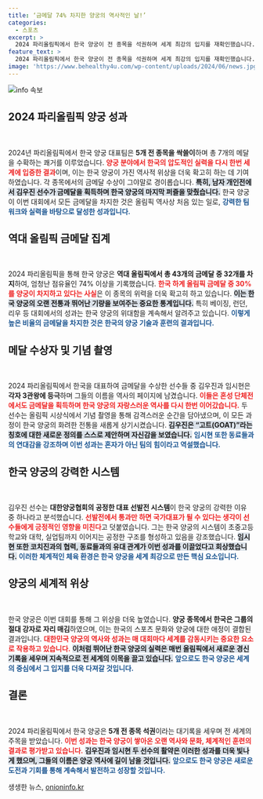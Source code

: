 ```yaml
---
title: ‘금메달 74% 차지한 양궁의 역사적인 날!’
categories:
  - 스포츠
excerpt: >
  2024 파리올림픽에서 한국 양궁이 전 종목을 석권하며 세계 최강의 입지를 재확인했습니다. 김우진과 임시현은 각각 3관왕에 올랐고, 총 7개의 메달을 획득했습니다. 역사적인 순간을 놓치지 마세요!
feature_text: >
  2024 파리올림픽에서 한국 양궁이 전 종목을 석권하며 세계 최강의 입지를 재확인했습니다. 김우진과 임시현은 각각 3관왕에 올랐고, 총 7개의 메달을 획득했습니다. 역사적인 순간을 놓치지 마세요!
image: 'https://www.behealthy4u.com/wp-content/uploads/2024/06/news.jpg'
---
```


<p><img src="https://www.behealthy4u.com/wp-content/uploads/2024/06/news.jpg" alt="info 속보" /></p>

<p><h2 data-ke-size="size26">2024 파리올림픽 양궁 성과</h2><p data-ke-size="size16">&nbsp;</p></p>

<p>2024년 파리올림픽에서 한국 양궁 대표팀은 <b>5개 전 종목을 싹쓸이</b>하며 총 7개의 메달을 수확하는 쾌거를 이루었습니다. <b><span style="color: #ee2323;">양궁 분야에서 한국의 압도적인 실력을 다시 한번 세계에 입증한 결과</span></b>이며, 이는 한국 양궁이 가진 역사적 위상을 더욱 확고히 하는 데 기여하였습니다. 각 종목에서의 금메달 수상이 그야말로 경이롭습니다. <b><span style="background-color: #21538527;">특히, 남자 개인전에서 김우진 선수가 금메달을 획득하며 한국 양궁의 마지막 퍼즐을 맞췄습니다.</span></b> 한국 양궁이 이번 대회에서 모든 금메달을 차지한 것은 올림픽 역사상 처음 있는 일로, <b><span style="color: #1a5490;">강력한 팀워크와 실력을 바탕으로 달성한 성과입니다.</span></b> </p>

<p><h2 data-ke-size="size26">역대 올림픽 금메달 집계</h2><p data-ke-size="size16">&nbsp;</p></p>

<p>2024 파리올림픽을 통해 한국 양궁은 <b>역대 올림픽에서 총 43개의 금메달 중 32개를 차지</b>하여, 엄청난 점유율인 74% 이상을 기록했습니다. <b><span style="color: #ee2323;">한국 하계 올림픽 금메달 중 30%를 양궁이 차지하고 있다는 사실</span></b>은 이 종목의 위력을 더욱 확고히 하고 있습니다. <b><span style="background-color: #21538527;">이는 한국 양궁의 오랜 전통과 뛰어난 기량을 보여주는 중요한 통계입니다.</span></b> 특히 베이징, 런던, 리우 등 대회에서의 성과는 한국 양궁의 위대함을 계속해서 알려주고 있습니다.  <b><span style="color: #1a5490;">이렇게 높은 비율의 금메달을 차지한 것은 한국의 양궁 기술과 훈련의 결과입니다.</span></b></p>

<p><h2 data-ke-size="size26">메달 수상자 및 기념 촬영</h2><p data-ke-size="size16">&nbsp;</p></p>

<p>2024 파리올림픽에서 한국을 대표하여 금메달을 수상한 선수들 중 김우진과 임시현은 <b>각자 3관왕에 등극</b>하며 그들의 이름을 역사의 페이지에 남겼습니다. <b><span style="color: #ee2323;">이들은 혼성 단체전에서도 금메달을 획득하며 한국 양궁의 자랑스러운 역사를 다시 한번 이어갔습니다.</span></b> 두 선수는 올림픽 시상식에서 기념 촬영을 통해 감격스러운 순간을 담아냈으며, 이 모든 과정이 한국 양궁의 화려한 전통을 새롭게 상기시켰습니다. <b><span style="background-color: #21538527;">김우진은 “고트(GOAT)”라는 칭호에 대한 새로운 정의를 스스로 제안하며 자신감을 보였습니다.</span></b> <b><span style="color: #1a5490;">임시현 또한 동료들과의 연대감을 강조하며 이번 성과는 혼자가 아닌 팀의 힘이라고 역설했습니다.</span></b></p>

<p><h2 data-ke-size="size26">한국 양궁의 강력한 시스템</h2><p data-ke-size="size16">&nbsp;</p></p>

<p>김우진 선수는 <b>대한양궁협회의 공정한 대표 선발전 시스템</b>이 한국 양궁의 강력한 이유 중 하나라고 분석했습니다. <b><span style="color: #ee2323;">선발전에서 통과만 하면 국가대표가 될 수 있다는 생각이 선수들에게 긍정적인 영향을 미친다</span></b>고 덧붙였습니다. 그는 한국 양궁의 시스템이 초중고등학교와 대학, 실업팀까지 이어지는 공정한 구조를 형성하고 있음을 강조했습니다. <b><span style="background-color: #21538527;">임시현 또한 코치진과의 협력, 동료들과의 유대 관계가 이번 성과를 이끌었다고 회상했습니다.</span></b> <b><span style="color: #1a5490;">이러한 체계적인 체육 환경은 한국 양궁을 세계 최강으로 만든 핵심 요소입니다.</span></b></p>

<p><h2 data-ke-size="size26">양궁의 세계적 위상</h2><p data-ke-size="size16">&nbsp;</p></p>

<p>한국 양궁은 이번 대회를 통해 그 위상을 더욱 높였습니다. <b>양궁 종목에서 한국은 그룹의 절대 강자로 자리 매김</b>하였으며, 이는 한국의 스포츠 문화와 양궁에 대한 애정이 결합된 결과입니다. <b><span style="color: #ee2323;">대한민국 양궁의 역사와 성과는 매 대회마다 세계를 감동시키는 중요한 요소로 작용하고 있습니다.</span></b> <b><span style="background-color: #21538527;">이처럼 뛰어난 한국 양궁의 실력은 매번 올림픽에서 새로운 경신 기록을 세우며 지속적으로 전 세계의 이목을 끌고 있습니다.</span></b> <b><span style="color: #1a5490;">앞으로도 한국 양궁은 세계의 중심에서 그 입지를 더욱 다져갈 것입니다.</span></b></p>

<p><h2 data-ke-size="size26">결론</h2><p data-ke-size="size16">&nbsp;</p></p>

<p>2024 파리올림픽에서 한국 양궁은 <b>5개 전 종목 석권</b>이라는 대기록을 세우며 전 세계의 주목을 받았습니다. <b><span style="color: #ee2323;">이번 성과는 한국 양궁이 쌓아온 오랜 역사와 문화, 체계적인 훈련의 결과로 평가받고 있습니다.</span></b> <b><span style="background-color: #21538527;">김우진과 임시현 두 선수의 활약은 이러한 성과를 더욱 빛나게 했으며, 그들의 이름은 양궁 역사에 길이 남을 것입니다.</span></b> <b><span style="color: #1a5490;">앞으로도 한국 양궁은 새로운 도전과 기회를 통해 계속해서 발전하고 성장할 것입니다.</span></b></p>
생생한 뉴스, <a href="https://onioninfo.kr" rel="dofollow">onioninfo.kr</a>


